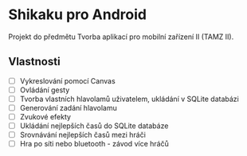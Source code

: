 # Shikaku pro Android
Projekt do předmětu Tvorba aplikací pro mobilní zařízení II (TAMZ II).

## Vlastnosti
- [ ] Vykreslování pomocí Canvas
- [ ] Ovládání gesty
- [ ] Tvorba vlastních hlavolamů uživatelem, ukládání v SQLite databázi
- [ ] Generování zadání hlavolamu
- [ ] Zvukové efekty
- [ ] Ukládání nejlepších časů do SQLite databáze
- [ ] Srovnávání nejlepších časů mezi hráči
- [ ] Hra po síti nebo bluetooth - závod více hráčů
